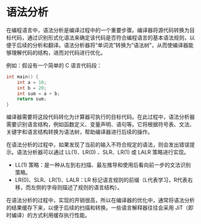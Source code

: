 # 语法分析
在编程语言中，语法分析是编译过程中的一个重要步骤。编译器将源代码转换为目标代码，通过识别形式化语法来确定该代码是否符合编程语言的基本语法规则，以便于后续的分析和翻译。语法分析器将“单词流”转换为“语法树”，从而使编译器能够理解代码的结构，进而对代码进行优化。

例如：假设有一个简单的 C 语言代码段：
```c
int main() {
    int a = 10;
    int b = 20;
    int sum = a + b;
    return sum;
}
```

编译器需要将这段代码转化为计算器可执行的目标代码。在此过程中，语法分析器需要识别语言结构，例如函数定义、变量声明、语句等。它将根据符号表、文法、关键字和语言结构转换为语法树，帮助编译器进行后续的操作。

在语法分析的过程中，如果发现了当前的输入不符合规定的语法，则会发出错误提示。语法分析器可以通过 LL(1)、LR(0) 、SLR、LR(1) 或 LALR 策略进行实现。

* LL(1) 策略：是一种从左到右扫描、最左推导和使用后看向前一步的文法识别策略。
* LR(0)、SLR、LR(1)、LALR：LR 标记语言规则的前缀（L代表学习，R代表右移，而左侧的字母则描述了规则的语言结构）。

在语法分析的过程中，实现的开销很高，所以在编译器的优化中，通常将语法分析的结果缓存下来，以便于后续的扫描和转换。一些语言解释器往往会采用 JiT（即时编译）的方式利用缓存执行性能。